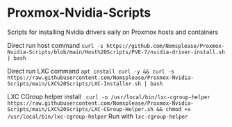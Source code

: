 # Proxmox-Nvidia-Scripts
Scripts for installing Nvidia drivers eaily on Proxmox hosts and containers

Direct run host command
```curl -s https://github.com/Nomsplease/Proxmox-Nvidia-Scripts/blob/main/Host%20Scripts/PVE-7/nvidia-driver-install.sh | bash```

Direct run LXC command
```apt install curl -y && curl -s https://raw.githubusercontent.com/Nomsplease/Proxmox-Nvidia-Scripts/main/LXC%20Scripts/LXC-Installer.sh | bash```

LXC CGroup helper install
``` curl -o /usr/local/bin/lxc-cgroup-helper https://raw.githubusercontent.com/Nomsplease/Proxmox-Nvidia-Scripts/main/LXC%20Scripts/LXC-CGroup-Helper.sh && chmod +x /usr/local/bin/lxc-cgroup-helper```
Run with ```lxc-cgroup-helper```
